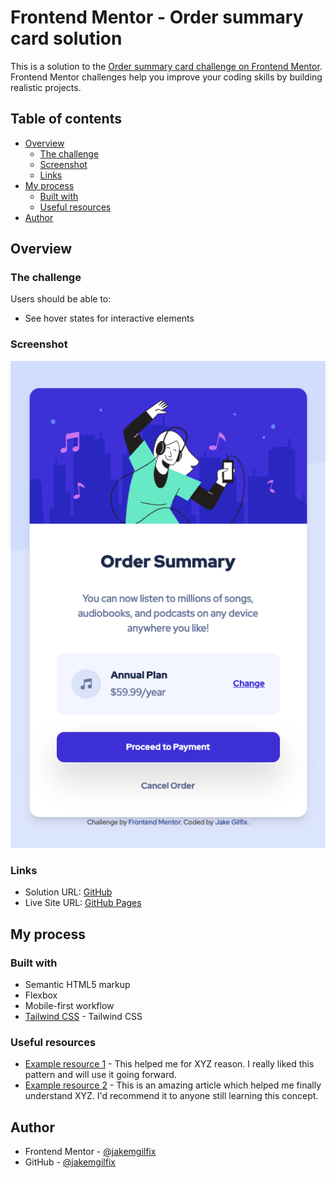 # Frontend Mentor - Order summary card solution

This is a solution to the [Order summary card challenge on Frontend Mentor](https://www.frontendmentor.io/challenges/order-summary-component-QlPmajDUj). Frontend Mentor challenges help you improve your coding skills by building realistic projects. 

## Table of contents

- [Overview](#overview)
  - [The challenge](#the-challenge)
  - [Screenshot](#screenshot)
  - [Links](#links)
- [My process](#my-process)
  - [Built with](#built-with)
  - [Useful resources](#useful-resources)
- [Author](#author)

## Overview

### The challenge

Users should be able to:

- See hover states for interactive elements

### Screenshot

![](./screenshots/screenshot.png)

### Links

- Solution URL: [GitHub](https://github.com/jakemgilfix/Order-Summary-Component)
- Live Site URL: [GitHub Pages](https://jakemgilfix.github.io/Order-Summary-Component/)

## My process

### Built with

- Semantic HTML5 markup
- Flexbox
- Mobile-first workflow
- [Tailwind CSS](https://tailwindcss.com/) - Tailwind CSS

### Useful resources

- [Example resource 1](https://www.example.com) - This helped me for XYZ reason. I really liked this pattern and will use it going forward.
- [Example resource 2](https://www.example.com) - This is an amazing article which helped me finally understand XYZ. I'd recommend it to anyone still learning this concept.

## Author

- Frontend Mentor - [@jakemgilfix](https://www.frontendmentor.io/profile/jakemgilfix)
- GitHub - [@jakemgilfix](https://github.com/jakemgilfix)
